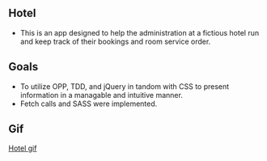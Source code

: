 ## Hotel

  - This is an app designed to help the administration at a fictious hotel run and keep track of their bookings and room service order. 
  
## Goals
  - To utilize OPP, TDD, and jQuery in tandom with CSS to present information in a managable and intuitive manner.
  - Fetch calls and SASS were implemented.
  
## Gif
  [Hotel gif](./src/images/ezgif.com-crop.gif)
